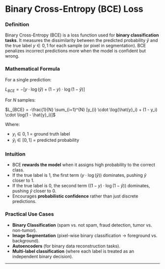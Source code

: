 # **Binary Cross-Entropy (BCE) Loss**

### **Definition**

Binary Cross-Entropy (BCE) is a loss function used for **binary classification tasks**. It measures the dissimilarity between the predicted probability $`\hat{y}`$ and the true label $`y \in {0,1}`$ for each sample (or pixel in segmentation). BCE penalizes incorrect predictions more when the model is confident but wrong.


### **Mathematical Formula**

For a single prediction:

$`L_{BCE} = -[ y \cdot \log(\hat{y}) + (1 - y) \cdot \log(1 - \hat{y})]`$

For $N$ samples:

$`L_{BCE} = -\frac{1}{N} \sum_{i=1}^{N} [y_{i} \cdot \log(\hat{y}_i) + (1 - y_i) \cdot \log(1 - \hat{y}_i)]`$

Where:
* $y_i \in {0,1}$ = ground truth label
* $\hat{y}_i \in [0,1]$ = predicted probability


### **Intuition**

* BCE **rewards the model** when it assigns high probability to the correct class.
* If the true label is 1, the first term ($y \cdot \log(\hat{y})$) dominates, pushing $\hat{y}$ closer to 1.
* If the true label is 0, the second term ($(1-y) \cdot \log(1-\hat{y})$) dominates, pushing $\hat{y}$ closer to 0.
* Encourages **probabilistic confidence** rather than just discrete predictions.



### **Practical Use Cases**

* **Binary Classification** (spam vs. not spam, fraud detection, tumor vs. non-tumor).
* **Image Segmentation** (pixel-wise binary classification → foreground vs. background).
* **Autoencoders** (for binary data reconstruction tasks).
* **Multi-label classification** (where each label is treated as an independent binary decision).

---